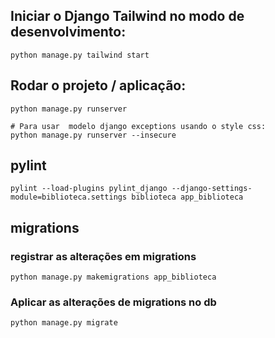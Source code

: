 ## Iniciar o Django Tailwind no modo de desenvolvimento:
```
python manage.py tailwind start
```

## Rodar o projeto / aplicação:
```
python manage.py runserver

# Para usar  modelo django exceptions usando o style css:
python manage.py runserver --insecure

```

## pylint
```
pylint --load-plugins pylint_django --django-settings-module=biblioteca.settings biblioteca app_biblioteca

```
## migrations

### registrar as alterações em migrations
```
python manage.py makemigrations app_biblioteca
```

### Aplicar as alterações de migrations no db
```
python manage.py migrate
```